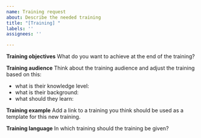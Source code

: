 ```yaml
---
name: Training request
about: Describe the needed training
title: "[Training] "
labels: ''
assignees: ''

---
```


**Training objectives**
What do you want to achieve at the end of the training?

**Training audience**
Think about the training audience and adjust the training based on this:
- what is their knowledge level:
- what is their background:
- what should they learn:

**Training example**
Add a link to a training you think should be used as a template for this new training.

**Training language**
In which training should the training be given?
